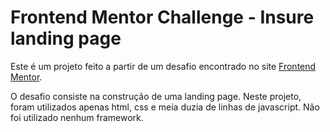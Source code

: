 # Frontend Mentor Challenge - Insure landing page

Este é um projeto feito a partir de um desafio encontrado no site [Frontend Mentor](https://www.frontendmentor.io).

O desafio consiste na construção de uma landing page. 
Neste projeto, foram utilizados apenas html, css e meia duzia de linhas de javascript. Não foi utilizado nenhum framework.


